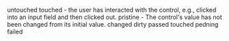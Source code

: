 untouched
touched -  the user has interacted with the control, e.g., clicked into an input field and then clicked out.
pristine - The control's value has not been changed from its initial value.
changed
dirty
passed
touched
pedning 
failed